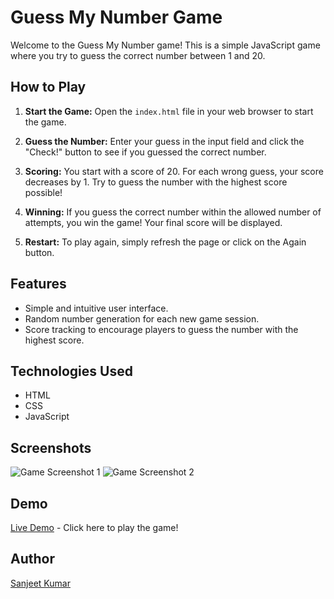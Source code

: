 # Guess My Number Game

Welcome to the Guess My Number game! This is a simple JavaScript game where you try to guess the correct number between 1 and 20.

## How to Play

1. **Start the Game:** Open the `index.html` file in your web browser to start the game.

2. **Guess the Number:** Enter your guess in the input field and click the "Check!" button to see if you guessed the correct number.

3. **Scoring:** You start with a score of 20. For each wrong guess, your score decreases by 1. Try to guess the number with the highest score possible!

4. **Winning:** If you guess the correct number within the allowed number of attempts, you win the game! Your final score will be displayed.

5. **Restart:** To play again, simply refresh the page or click on the Again button.

## Features

- Simple and intuitive user interface.
- Random number generation for each new game session.
- Score tracking to encourage players to guess the number with the highest score.

## Technologies Used

- HTML
- CSS
- JavaScript

## Screenshots

![Game Screenshot 1](https://github.com/sanjeet-sk-kumar/guessmynumber.github.io/assets/35372091/72e0c3cb-c4cb-48f6-8528-4ba57206ab4e)
![Game Screenshot 2](https://github.com/sanjeet-sk-kumar/guessmynumber.github.io/assets/35372091/f1734fb5-0031-4056-82a1-2b23d32109bb)

## Demo

[Live Demo](https://sanjeet-sk-kumar.github.io/guessmynumber.github.io/) - Click here to play the game!

## Author

[Sanjeet Kumar](https://www.linkedin.com/in/sanjeet-kumar-5a33b77b/)

